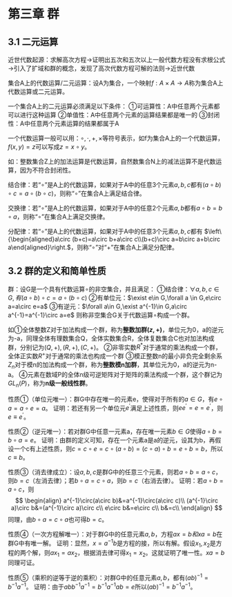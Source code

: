 # 第三章 群

## 3.1 二元运算

近世代数起源：求解高次方程→证明出五次和五次以上一般代数方程没有求根公式→引入了扩域和群的概念，发现了高次代数方程可解的法则→近世代数

集合A上的代数运算/二元运算：设A为集合，一个映射$f:A\times A\rightarrow A$称为集合A上代数运算或二元运算。

一个集合A上的二元运算必须满足以下条件：
①可运算性：A中任意两个元素都可以进行这种运算
②单值性：A中任意两个元素的运算结果都是唯一的
③封闭性：A中任意两个元素运算的结果都属于A

一个代数运算一般可以用：$\circ,\cdot,+,\times$等符号表示，如f为集合A上的一个代数运算，$f(x,y)=z$可以写成$z=x\circ y$。

如：整数集合Z上的加法运算是代数运算，自然数集合N上的减法运算不是代数运算，因为不符合封闭性。

结合律：若“$\circ$”是A上的代数运算，如果对于A中的任意3个元素$a,b,c$都有$(a\circ b)\circ c=a\circ(b\circ c)$，则称“$\circ$”在集合A上满足结合律。

交换律：若“$\circ$”是A上的代数运算，如果对于A中的任意2个元素$a,b$都有$a\circ b=b\circ a$，则称“$\circ$”在集合A上满足交换律。

分配律：若“$\circ$”是A上的代数运算，如果对于A中的任意3个元素$a,b,c$都有
$\left\{\begin{aligned}a\circ (b+c)=a\circ b+a\circ c\\(b+c)\circ a=b\circ a+b\circ a\end{aligned}\right.$，则称“$\circ$”对“+”在集合A上满足分配律。

## 3.2 群的定义和简单性质

群：设G是一个具有代数运算$\circ$的非空集合，并且满足：
①结合律：$\forall a,b,c\in G,有(a\circ b)\circ c=a\circ (b\circ c)$
②有单位元：$\exist e\in G,\forall a \in G,e\circ a=a\circ e=a$
③有逆元：$\forall a\in G,\exist a^{-1}\in G,a\circ a^{-1}=a^{-1}\circ a=e$
则称非空集合G关于代数运算$\circ$构成一个群。

如①全体整数Z对于加法构成一个群，称为**整数加群$(z,+)$**，单位元为0，a的逆元为-a，同理全体有理数集合Q，全体实数集合R，全体复数集合C也对加法构成群，分别记为$(Q,+),(R,+),(C,+)$。
②非零实数$R^*$对于通常的乘法构成一个群，全体正实数$R^+$对于通常的乘法也构成一个群
③模正整数n的最小非负完全剩余系$Z_n$对于模n的加法构成一个群，称为**整数模n加群**，其单位元为0，a的逆元为n-a。
④元素在数域P的全体n级可逆矩阵对于矩阵的乘法构成一个群，这个群记为$GL_n(P)$，称为**n级一般线性群**。

性质①（单位元唯一）：群G中存在唯一的元素e，使得对于所有的$a\in G$，有$e\circ a=a\circ e=a$。
证明：若还有另一个单位元$e^{'}$满足上述性质，则$ee^{'}=e=e^{'}$，则$e\equiv e^{'}$。

性质②（逆元唯一）：若对群G中任意一元素a，存在唯一元素$b\in G$使得$a\circ b=b\circ a=e$。
证明：由群的定义可知，存在一个元素a是a的逆元，设其为b，再假设一个c有上述性质，则$c=c\circ e=c\circ (a\circ b)=(c\circ a)\circ b=e\circ b=b$，所以$c\equiv b$。

性质③（消去律成立）：设$a,b,c$是群G中的任意三个元素，则若$a\circ b=a\circ c$，则$b=c$（左消去律）；若$b\circ a=c\circ a$，则$b=c$（右消去律）。
证明：若$a\circ b=a\circ c$，则
$$
\begin{align}
a^{-1}\circ(a\circ b)&=a^{-1}\circ(a\circ c)\\
(a^{-1}\circ a)\circ b&=(a^{-1}\circ a)\circ c\\
e\circ b&=e\circ c\\
b&=c\\
\end{align}
$$
同理，由$b\circ a=c\circ a$也可得$b=c$。

性质④（一次方程解唯一）：对于群G中的任意元素$a,b$，方程$ax=b和xa=b$在群G中有唯一解。
证明：显然，$x=a^{-1}b$是方程的接，所以有解。假设$x_1,x_2$是方程的两个解，则$ax_1=ax_2$，根据消去律可得$x_1=x_2$。这就证明了唯一性。$xa=b$同理可证。

性质⑤（乘积的逆等于逆的乘积）：对群G中的任意元素$a,b$，都有$(ab)^{-1}=b^{-1}a^{-1}$。
证明：由于$abb^{-1}a^{-1}=b^{-1}a^{-1}ab=e$所以$(ab)^{-1}=b^{-1}a^{-1}$。